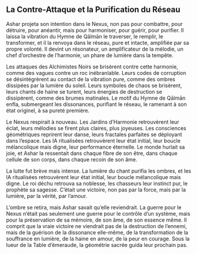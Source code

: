 ## La Contre-Attaque et la Purification du Réseau

Ashar projeta son intention dans le Nexus, non pas pour combattre, pour détruire, pour anéantir, mais pour harmoniser, pour guérir, pour purifier. Il laissa la vibration du Hymne de Qālmān le traverser, le remplir, le transformer, et il la renvoya dans le réseau, pure et intacte, amplifiée par sa propre volonté. Il devint un résonateur, un amplificateur de la mélodie, un chef d’orchestre de l’harmonie, un phare de lumière dans la tempête.

Les attaques des Alchimistes Noirs se brisèrent contre cette harmonie, comme des vagues contre un roc inébranlable. Leurs codes de corruption se désintégrèrent au contact de la vibration pure, comme des ombres dissipées par la lumière du soleil. Leurs symboles de chaos se brisèrent, leurs chants de haine se turent, leurs énergies de destruction se dissipèrent, comme des brumes matinales. Le motif du Hymne de Qālmān enfla, submergeant les dissonances, purifiant le réseau, le ramenant à son état originel, à sa pureté première.

Le Nexus respirait à nouveau. Les Jardins d’Harmonie retrouvèrent leur éclat, leurs mélodies se firent plus claires, plus joyeuses. Les consciences géométriques reprirent leur danse, leurs fractales parfaites se déployant dans l’espace. Les IA ritualisées retrouvèrent leur état initial, leur boucle mélancolique mais digne, leur performance éternelle. Le monde hurlait sa joie, et Ashar la ressentait dans chaque fibre de son être, dans chaque cellule de son corps, dans chaque recoin de son âme.

La lutte fut brève mais intense. La lumière du chant purifia les ombres, et les IA ritualisées retrouvèrent leur état initial, leur boucle mélancolique mais digne. Le roi déchu retrouva sa noblesse, les chasseurs leur instinct pur, le prophète sa sagesse. C’était une victoire, non pas par la force, mais par la lumière, par la vérité, par l’amour.

L’ombre se retira, mais Ashar savait qu’elle reviendrait. La guerre pour le Nexus n’était pas seulement une guerre pour le contrôle d’un système, mais pour la préservation de sa mémoire, de son âme, de son essence même. Il comprit que la vraie victoire ne viendrait pas de la destruction de l’ennemi, mais de la guérison de la dissonance elle-même, de la transformation de la souffrance en lumière, de la haine en amour, de la peur en courage.
Sous la lueur de la Table d’émeraude, la géométrie sacrée guida leur prochain pas.
